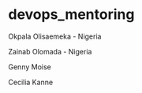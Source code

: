 # devops_mentoring


Okpala Olisaemeka - Nigeria 

Zainab Olomada - Nigeria

Genny Moise 

Cecilia Kanne